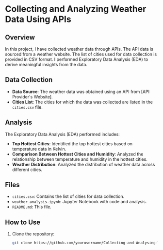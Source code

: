 # Collecting and Analyzing Weather Data Using APIs

## Overview

In this project, I have collected weather data through APIs. The API data is sourced from a weather website. The list of cities used for data collection is provided in CSV format. I performed Exploratory Data Analysis (EDA) to derive meaningful insights from the data.

## Data Collection

- **Data Source**: The weather data was obtained using an API from [API Provider's Website].
- **Cities List**: The cities for which the data was collected are listed in the `cities.csv` file.

## Analysis

The Exploratory Data Analysis (EDA) performed includes:

- **Top Hottest Cities**: Identified the top hottest cities based on temperature data in Kelvin.
- **Comparison Between Hottest Cities and Humidity**: Analyzed the relationship between temperature and humidity in the hottest cities.
- **Weather Distribution**: Analyzed the distribution of weather data across different cities.

## Files

- `cities.csv`: Contains the list of cities for data collection.
- `weather_analysis.ipynb`: Jupyter Notebook with code and analysis.
- `README.md`: This file.

## How to Use

1. Clone the repository: 
   ```bash
   git clone https://github.com/yourusername/Collecting-and-Analysing-Weather-Data-Using-APIs.git
